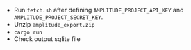 - Run `fetch.sh` after defining `AMPLITUDE_PROJECT_API_KEY` and `AMPLITUDE_PROJECT_SECRET_KEY`.
- Unzip `amplitude_export.zip`
- `cargo run`
- Check output sqlite file